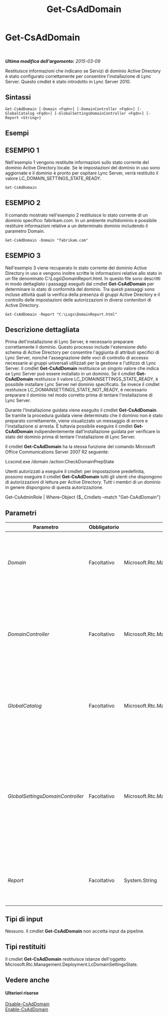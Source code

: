 ﻿---
title: Get-CsAdDomain
TOCTitle: Get-CsAdDomain
ms:assetid: 64554035-3ba5-4aa7-b5d3-91277f107275
ms:mtpsurl: https://technet.microsoft.com/it-it/library/Gg398453(v=OCS.15)
ms:contentKeyID: 49300786
ms.date: 08/24/2015
mtps_version: v=OCS.15
ms.translationtype: HT
---

# Get-CsAdDomain

 

_**Ultima modifica dell'argomento:** 2015-03-09_

Restituisce informazioni che indicano se Servizi di dominio Active Directory è stato configurato correttamente per consentire l'installazione di Lync Server. Questo cmdlet è stato introdotto in Lync Server 2010.

## Sintassi

    Get-CsAdDomain [-Domain <Fqdn>] [-DomainController <Fqdn>] [-GlobalCatalog <Fqdn>] [-GlobalSettingsDomainController <Fqdn>] [-Report <String>]

## Esempi

## ESEMPIO 1

Nell'esempio 1 vengono restituite informazioni sullo stato corrente del dominio Active Directory locale. Se le impostazioni del dominio in uso sono aggiornate e il dominio è pronto per ospitare Lync Server, verrà restituito il valore LC\_DOMAIN\_SETTINGS\_STATE\_READY.

    Get-CsAdDomain

## ESEMPIO 2

Il comando mostrato nell'esempio 2 restituisce lo stato corrente di un dominio specifico: fabrikam.com. In un ambiente multidominio è possibile restituire informazioni relative a un determinato dominio includendo il parametro Domain.

    Get-CsAdDomain -Domain "fabrikam.com" 

## ESEMPIO 3

Nell'esempio 3 viene recuperato lo stato corrente del dominio Active Directory in uso e vengono inoltre scritte le informazioni relative allo stato in un file denominato C:\\Logs\\DomainReport.html. In questo file sono descritti in modo dettagliato i passaggi eseguiti dal cmdlet **Get-CsAdDomain** per determinare lo stato di conformità del dominio. Tra questi passaggi sono incluse attività quali la verifica della presenza di gruppi Active Directory e il controllo delle impostazioni delle autorizzazioni in diversi contenitori di Active Directory.

    Get-CsAdDomain -Report "C:\Logs\DomainReport.html"

## Descrizione dettagliata

Prima dell'installazione di Lync Server, è necessario preparare correttamente il dominio. Questo processo include l'estensione dello schema di Active Directory per consentire l'aggiunta di attributi specifici di Lync Server, nonché l'assegnazione delle voci di controllo di accesso necessarie ai gruppi universali utilizzati per la gestione e l'utilizzo di Lync Server. Il cmdlet **Get-CsAdDomain** restituisce un singolo valore che indica se Lync Server può essere installato in un dominio. Se il cmdlet **Get-CsAdDomain** restituisce il valore LC\_DOMAINSETTINGS\_STATE\_READY, è possibile installare Lync Server nel dominio specificato. Se invece il cmdlet restituisce LC\_DOMAINSETTINGS\_STATE\_NOT\_READY, è necessario preparare il dominio nel modo corretto prima di tentare l'installazione di Lync Server.

Durante l'Installazione guidata viene eseguito il cmdlet **Get-CsAdDomain**. Se tramite la procedura guidata viene determinato che il dominio non è stato preparato correttamente, viene visualizzato un messaggio di errore e l'installazione si arresta. È tuttavia possibile eseguire il cmdlet **Get-CsAdDomain** indipendentemente dall'installazione guidata per verificare lo stato del dominio prima di tentare l'installazione di Lync Server.

Il cmdlet **Get-CsAdDomain** ha la stessa funzione del comando Microsoft Office Communications Server 2007 R2 seguente:

Lcscmd.exe /domain /action:CheckDomainPrepState

Utenti autorizzati a eseguire il cmdlet: per impostazione predefinita, possono eseguire il cmdlet **Get-CsAdDomain** tutti gli utenti che dispongono di autorizzazioni di lettura per Active Directory. Tutti i membri di un dominio in genere dispongono di questa autorizzazione.

Get-CsAdminRole | Where-Object {$\_.Cmdlets –match "Get-CsAdDomain"}

## Parametri


<table>
<colgroup>
<col style="width: 25%" />
<col style="width: 25%" />
<col style="width: 25%" />
<col style="width: 25%" />
</colgroup>
<thead>
<tr class="header">
<th>Parametro</th>
<th>Obbligatorio</th>
<th>Tipo</th>
<th>Descrizione</th>
</tr>
</thead>
<tbody>
<tr class="odd">
<td><p><em>Domain</em></p></td>
<td><p>Facoltativo</p></td>
<td><p>Microsoft.Rtc.Management.Deploy.Fqdn</p></td>
<td><p>Nome di dominio completo (FQDN) del dominio da controllare, ad esempio: -Domain &quot;litwareinc.com&quot;. Se il parametro non viene specificato, verrà controllato il dominio locale.</p></td>
</tr>
<tr class="even">
<td><p><em>DomainController</em></p></td>
<td><p>Facoltativo</p></td>
<td><p>Microsoft.Rtc.Management.Deploy.Fqdn</p></td>
<td><p>Consente agli amministratori di specificare il nome di dominio completo (FQDN) del controller di dominio da utilizzare quando si esegue il cmdlet <strong>Get-CsAdDomain</strong>. Se non viene specificato, il cmdlet utilizzerà il primo controller di dominio disponibile.</p></td>
</tr>
<tr class="odd">
<td><p><em>GlobalCatalog</em></p></td>
<td><p>Facoltativo</p></td>
<td><p>Microsoft.Rtc.Management.Deploy.Fqdn</p></td>
<td><p>Nome di dominio completo di un server di catalogo globale nel dominio. Questo parametro non è obbligatorio se si esegue il cmdlet <strong>Get-CsAdDomain</strong> in un computer con un account nel dominio.</p></td>
</tr>
<tr class="even">
<td><p><em>GlobalSettingsDomainController</em></p></td>
<td><p>Facoltativo</p></td>
<td><p>Microsoft.Rtc.Management.Deploy.Fqdn</p></td>
<td><p>Nome FQDN di un controller di dominio in cui sono archiviate le impostazioni globali. Se le impostazioni globali sono archiviate nel contenitore di sistema in Active Directory, questo parametro deve puntare al controller di dominio radice. Se le impostazioni globali sono archiviate nel contenitore della configurazione, è possibile utilizzare qualsiasi dominio e omettere questo parametro.</p></td>
</tr>
<tr class="odd">
<td><p><em>Report</em></p></td>
<td><p>Facoltativo</p></td>
<td><p>System.String</p></td>
<td><p>Consente di specificare un percorso per il file di log creato durante l'esecuzione del cmdlet. Ad esempio: -Report &quot;C:\Logs\DomainPrep.html&quot;</p></td>
</tr>
</tbody>
</table>


## Tipi di input

Nessuno. Il cmdlet **Get-CsAdDomain** non accetta input da pipeline.

## Tipi restituiti

Il cmdlet **Get-CsAdDomain** restituisce istanze dell'oggetto Microsoft.Rtc.Management.Deployment.LcDomainSettingsState.

## Vedere anche

#### Ulteriori risorse

[Disable-CsAdDomain](disable-csaddomain.md)  
[Enable-CsAdDomain](enable-csaddomain.md)


